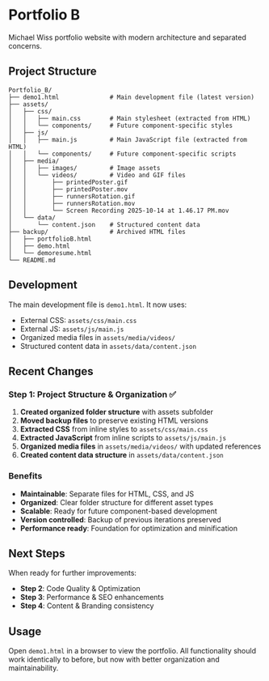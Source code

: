# Portfolio B

Michael Wiss portfolio website with modern architecture and separated concerns.

## Project Structure

```
Portfolio_B/
├── demo1.html              # Main development file (latest version)
├── assets/
│   ├── css/
│   │   ├── main.css        # Main stylesheet (extracted from HTML)
│   │   └── components/     # Future component-specific styles
│   ├── js/
│   │   ├── main.js         # Main JavaScript file (extracted from HTML)
│   │   └── components/     # Future component-specific scripts
│   ├── media/
│   │   ├── images/         # Image assets
│   │   └── videos/         # Video and GIF files
│   │       ├── printedPoster.gif
│   │       ├── printedPoster.mov
│   │       ├── runnersRotation.gif
│   │       ├── runnersRotation.mov
│   │       └── Screen Recording 2025-10-14 at 1.46.17 PM.mov
│   └── data/
│       └── content.json    # Structured content data
├── backup/                 # Archived HTML files
│   ├── portfolioB.html
│   ├── demo.html
│   └── demoresume.html
└── README.md
```

## Development

The main development file is `demo1.html`. It now uses:
- External CSS: `assets/css/main.css`
- External JS: `assets/js/main.js`
- Organized media files in `assets/media/videos/`
- Structured content data in `assets/data/content.json`

## Recent Changes

### Step 1: Project Structure & Organization ✅

1. **Created organized folder structure** with assets subfolder
2. **Moved backup files** to preserve existing HTML versions
3. **Extracted CSS** from inline styles to `assets/css/main.css`
4. **Extracted JavaScript** from inline scripts to `assets/js/main.js`
5. **Organized media files** in `assets/media/videos/` with updated references
6. **Created content data structure** in `assets/data/content.json`

### Benefits
- **Maintainable**: Separate files for HTML, CSS, and JS
- **Organized**: Clear folder structure for different asset types
- **Scalable**: Ready for future component-based development
- **Version controlled**: Backup of previous iterations preserved
- **Performance ready**: Foundation for optimization and minification

## Next Steps

When ready for further improvements:
- **Step 2**: Code Quality & Optimization
- **Step 3**: Performance & SEO enhancements  
- **Step 4**: Content & Branding consistency

## Usage

Open `demo1.html` in a browser to view the portfolio. All functionality should work identically to before, but now with better organization and maintainability.